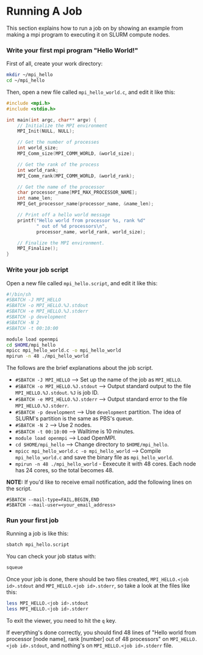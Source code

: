 # Running A Job

This section explains how to run a job on by showing an example from making
a mpi program to executing it on SLURM compute nodes.

### Write your first mpi program "Hello World!"

First of all, create your work directory:

```bash
mkdir ~/mpi_hello
cd ~/mpi_hello
```

Then, open a new file called `mpi_hello_world.c`, and edit it like this:

```c
#include <mpi.h>
#include <stdio.h>

int main(int argc, char** argv) {
    // Initialize the MPI environment
    MPI_Init(NULL, NULL);

    // Get the number of processes
    int world_size;
    MPI_Comm_size(MPI_COMM_WORLD, &world_size);

    // Get the rank of the process
    int world_rank;
    MPI_Comm_rank(MPI_COMM_WORLD, &world_rank);

    // Get the name of the processor
    char processor_name[MPI_MAX_PROCESSOR_NAME];
    int name_len;
    MPI_Get_processor_name(processor_name, &name_len);

    // Print off a hello world message
    printf("Hello world from processor %s, rank %d"
           " out of %d processors\n",
           processor_name, world_rank, world_size);

    // Finalize the MPI environment.
    MPI_Finalize();
}
```

### Write your job script
Open a new file called `mpi_hello.script`, and edit it like this:

```sh
#!/bin/sh
#SBATCH -J MPI_HELLO
#SBATCH -o MPI_HELLO.%J.stdout
#SBATCH -e MPI_HELLO.%J.stderr
#SBATCH -p development
#SBATCH -N 2
#SBATCH -t 00:10:00

module load openmpi
cd $HOME/mpi_hello
mpicc mpi_hello_world.c -o mpi_hello_world
mpirun -n 48 ./mpi_hello_world
```

The follows are the brief explanations about the job script.

- `#SBATCH -J MPI_HELLO` --> Set up the name of the job as `MPI_HELLO`.
- `#SBATCH -o MPI_HELLO.%J.stdout` --> Output standard output to the file
  `MPI_HELLO.%J.stdout`. `%J` is job ID.
- `#SBATCH -e MPI_HELLO.%J.stderr` --> Output standard error to the file
  `MPI_HELLO.%J.stderr`.
- `#SBATCH -p development` --> Use `development` partition. The idea of SLURM's partition
  is the same as PBS's queue.
- `#SBATCH -N 2` --> Use 2 nodes.
- `#SBATCH -t 00:10:00` --> Walltime is 10 minutes.
- `module load openmpi` --> Load OpenMPI.
- `cd $HOME/mpi_hello` --> Change directory to `$HOME/mpi_hello`.
- `mpicc mpi_hello_world.c -o mpi_hello_world` --> Compile `mpi_hello_world.c` and save
  the binary file as `mpi_hello_world`.
- `mpirun -n 48 ./mpi_hello_world` - Eexecute it with 48 cores. Each node has 24 cores,
  so the total becomes 48.

**NOTE:** If you'd like to receive email notification, add the following lines
on the script.

```
#SBATCH --mail-type=FAIL,BEGIN,END
#SBATCH --mail-user=<your_email_address>
```

### Run your first job

Running a job is like this:

```bash
sbatch mpi_hello.script
```

You can check your job status with:

```bash
squeue
```

Once your job is done, there should be two files created, `MPI_HELLO.<job id>.stdout` and
`MPI_HELLO.<job id>.stderr`, so take a look at the files like this:

```bash
less MPI_HELLO.<job id>.stdout
less MPI_HELLO.<job id>.stderr
```

To exit the viewer, you need to hit the `q` key.

If everything's done correctly, you should find 48 lines of "Hello world from processor
[node name], rank [number] out of 48 processors" on `MPI_HELLO.<job id>.stdout`,
and nothing's on `MPI_HELLO.<job id>.stderr` file.
